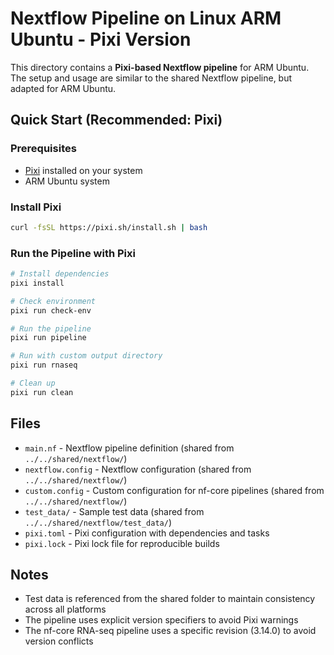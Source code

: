 # Nextflow Pipeline on Linux ARM Ubuntu - Pixi Version

This directory contains a **Pixi-based Nextflow pipeline** for ARM Ubuntu. The setup and usage are similar to the shared Nextflow pipeline, but adapted for ARM Ubuntu.

## Quick Start (Recommended: Pixi)

### Prerequisites

- [Pixi](https://pixi.sh) installed on your system
- ARM Ubuntu system

### Install Pixi

```bash
curl -fsSL https://pixi.sh/install.sh | bash
```

### Run the Pipeline with Pixi

```bash
# Install dependencies
pixi install

# Check environment
pixi run check-env

# Run the pipeline
pixi run pipeline

# Run with custom output directory
pixi run rnaseq

# Clean up
pixi run clean
```

## Files

- `main.nf` - Nextflow pipeline definition (shared from `../../shared/nextflow/`)
- `nextflow.config` - Nextflow configuration (shared from `../../shared/nextflow/`)
- `custom.config` - Custom configuration for nf-core pipelines (shared from `../../shared/nextflow/`)
- `test_data/` - Sample test data (shared from `../../shared/nextflow/test_data/`)
- `pixi.toml` - Pixi configuration with dependencies and tasks
- `pixi.lock` - Pixi lock file for reproducible builds

## Notes

- Test data is referenced from the shared folder to maintain consistency across all platforms
- The pipeline uses explicit version specifiers to avoid Pixi warnings
- The nf-core RNA-seq pipeline uses a specific revision (3.14.0) to avoid version conflicts
